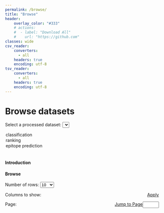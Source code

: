 ```yaml
---
permalink: /browse/
title: "Browse"
header: 
    overlay_color: "#333"
    # actions:
    #  - label: "Download All"
    #    url: "https://github.com"
classes: wide
csv_reader:
    converters:
      - all
    headers: true
    encoding: utf-8
tsv_reader:
    converters:
      - all
    headers: true
    encoding: utf-8
---
```

# Browse datasets
Select a processed dataset:
<select name="dataset2dl" id="dataset-select">
  <option value="classification">classification</option>
  <option value="ranking" selected>ranking</option>
  <option value="epitope prediction">epitope prediction</option>
</select><br>

#### Introduction
<p id="dataset-intro-1"></p>
<p id="dataset-intro-2"></p>
<script src="https://ajax.googleapis.com/ajax/libs/jquery/1.10.2/jquery.min.js"></script>
<!-- change introduction according to selected -->
<script>
function UpdateDatasetIntro() {
    var table2dl = $("#dataset-select").val();
    if (table2dl === "classification") {
      $("#dataset-intro-1").html("The <em><strong>classification</strong></em> dataset includes all collected antibodies that show direct binding (or not binding) evidence to WT or mutant SARS-CoV2 spike RBD. The dataset is designed for discovery of new binding antibodies only using <em>heavy/light chain variable-domain sequences</em> of antibodies and sequence of RBD. <em>Region information</em> of sequences (a.k.a. CDR/FR) is also included for prediction.");
      $("#dataset-intro-2").html("For collected samples are mostly positive (mainly because of manual selection), antibodies showing clear binding evidence to other epitopes of spike protein (such as NTD) or even other proteins are included as well as negative samples. The dataset is split into training, validation and test sets, as shown in the <em>ds</em> column, meanwhile positive/negative samples and samples targeting variants of RBD are both evenly distributed in each set. The test set can be further split into 3 subset: unseen WT, unseen Omicron and seen Omicron, as shown in the <em>usage</em> column. \"Unseen\" samples are those not seen in the training/validation sets, while \"seen\" samples are the opposite.");
    } else if (table2dl === "ranking") {
      $("#dataset-intro-1").html("The <em><strong>ranking</strong></em> dataset includes all collected antibodies that have quantitative binding affinities against WT RBD. The dataset is designed for ranking of binding antibodies only using <em>heavy/light chain variable-domain sequences</em> of antibodies. <em>Region information</em> of sequences (a.k.a. CDR/FR) is also included for prediction. Additionally, binding affinities measured under various conditions are all included to increase number of samples. Specifically, the experimental methods can be BLI or SPR, as shown in the <em>evidence</em> column and forms of antibodies can be IgG or Fab, as shown in the <em>ab_type</em> column.");
      $("#dataset-intro-2").html("The dataset is split into training, validation and test sets, as shown in the <em>ds</em> column, meanwhile samples of difference scales of binding affinities (a.k.a. log<sub>10</sub> of binding affinities) are evenly distributed in each set. Split of dataset is shown in the <em>ds</em> column.");
    } else if (table2dl === "epitope prediction") {
      $("#dataset-intro-1").html("The <em><strong>epitope prediction</strong></em> dataset includes all collected antibodies that have complex structures with WT or mutant SARS-CoV2 spike RBD. The dataset is designed for prediction of epitopes (a.k.a. binding sites of RBD) only using <em>heavy/light chain variable-domain sequences</em> of antibodies and sequence of RBD. Epitopes are represented as binary vectors of length 223, indicating which residues are the binding sites of RBD, as shown in the <em>rbd_contacts</em> column. To remove redundancy, for antibodies with multiple complex structures available, only the one with most contacts to RBD is kept. <em>Region information</em> of antibody sequences (a.k.a. CDR/FR) is also included for prediction. ");
      $("#dataset-intro-2").html("The dataset is split into training, validation and test sets, as shown in the <em>ds</em> column, meanwhile samples of different epitope groups (annotated as ith key residues of each epitope group from <a href=\"https://www.nature.com/articles/s41586-022-04980-y\">Cao's work</a>) and samples targeting variants of RBD are both evenly distributed in each set. Split of dataset is shown in the <em>ds</em> column. The test set can be further split into 3 subset: unseen WT, unseen Omicron and seen Omicron, as shown in the <em>usage</em> column. \"Unseen\" samples are those not seen in the training/validation sets, while \"seen\" samples are the opposite.");
    } else {
      $("#dataset-intro-1").text("");
    }
}
$(document).ready(function(){
    UpdateDatasetIntro();
    $("#dataset-select").change(UpdateDatasetIntro);
});
</script>

#### Browse
<div>Number of rows: 
<select name="preview-numrow" id="numrow-select">
  <option value="10" selected>10</option>
  <option value="50">50</option>
  <option value="100">100</option>
</select></div>
<p><span>Columns to show:  </span><span style="float: right"><a href="#browse" class="btn btn--primary" id="preview-button">Apply</a></span></p>
<style>
label.labelcheckbox {
  display: flex;
  text-indent: 15px;
  padding: 5px;
}
div.divcheckbox {
  display: inline-block;
  line-height: 0.75;
}
</style>
<form id="dscolumns-select"></form>
<div><span id="pagination-para" style="float: left">Page: </span><span style="float: right"><label for="page-input" style="display: flex"><a id="page-select" href="#browse" class="btn btn--primary">Jump to Page</a><input type="number" id="page-input" maxlength="4" style="width: 4em"></label></span></div>
<style>
td {
  white-space: nowrap;
}
</style>
<p class="text-center"><table id="table-browse">
<thead id="table-browse-header"></thead>
<tbody id="table-browse-body"></tbody>
</table></p>
<!-- load & show & update table -->
<script src="../assets/js/plugins/jquery.csv.js"></script>
<script>
function GetDsBasename(datasetname) {
  if (datasetname === "classification") {
    var filebasename = "classification_variantrbd";
  } else if (datasetname === "ranking") {
    var filebasename = "regression_wtrbd";
  } else {
    var filebasename = "epitope_variantrbd";
  };
  return filebasename
};
function LoadDataset() {
    var datasetname = $("#dataset-select").val();
    var filebasename = GetDsBasename(datasetname);
    var result = null;
    var filepath = "../_data/datasets/" + filebasename + ".tsv";
    $("#preview-button").text("Loading...");
    $.ajax({
        url: filepath,
        type: "GET",
        async: false,
        dataType: "text",
        success: function(data) {
            data = data.replace(/\t/g, ",");
            var parsed = $.csv.toObjects(data);
            result = parsed;
        }
    }).done(function() {
        $("#preview-button").text("Apply");
    });
    return result;
}
function UpdateDatasetColumns(parsed) {
    $("#dscolumns-select").html("");
    var checkbox_idx = 1;
    $.each(parsed[0], function(key, value) {
        $("#dscolumns-select").append("<div class=\"divcheckbox\"><label for=\"columns-select-box-"+checkbox_idx+"\" class=\"labelcheckbox\"><input type=\"checkbox\" id=\"columns-select-box-"+checkbox_idx+"\" checked />" + key + "</label></div>");
        checkbox_idx += 1;
    });
};
function UpdatePagination(parsed) {
    $("#pagination-para").html("Page: ");
    const numrows = $("#numrow-select").val();
    var numpages = Math.ceil(parsed.length / numrows);
    const shownumpages = 3;
    for (let i = 1; i <= numpages; i++) {
        $("#pagination-para").append("<a id=\"page-" + i + "\" href=\"#browse\" class=\"btn btn--inverse\">" + i + "</a> ");
        $("#page-" + i).click(function() {
            ChangePage(i);
            ShowTable(parsed, GetSelectedColumns(), i-1);
        });
        if ((i <= shownumpages) || (i === numpages)) {
        } else {
            $("#page-" + i).hide();
        };
        if (i === 1) {
            $("#pagination-para").append("<span id=\"page-sep-first\"> </span>");
        } else if (i === numpages-1) {
            $("#pagination-para").append("<span id=\"page-sep-last\">... </span>");
        } else {
        };
    };
    $("#page-1").attr("class", "btn btn--light-outline");
};
function ChangePage(pageindex) {
    const shownumpages = 2;
    var numpages = $("#pagination-para a").length;
    $.each($("#pagination-para a"), function(index, element) {
        $(element).hide();
    });
    $("a[class='btn btn--light-outline']").attr("class", "btn btn--inverse");
    var firstpageindex = Math.max(1, pageindex - shownumpages);
    var lastpageindex = Math.min(pageindex + shownumpages, numpages);
    for (let i = firstpageindex; i <= lastpageindex; i++) {
        $("#page-" + i).show();
    };
    $("#page-" + pageindex).attr("class", "btn btn--light-outline");
    if (firstpageindex > 1) {
        $("#page-1").show();
    };
    if (lastpageindex < numpages) {
        $("#page-" + numpages).show();
    };
    if (firstpageindex > 2) {
        $("#page-sep-first").text("... ");
    } else {
        $("#page-sep-first").text(" ");
    };
    if (lastpageindex < numpages-1) {
        $("#page-sep-last").text("... ");
    } else {
        $("#page-sep-last").text(" ");
    };
};
function GetSelectedColumns() {
  var checkedcolumns = [];
  for (checkedinput of document.querySelectorAll("#dscolumns-select input[type='checkbox']:checked")) {
    var checkboxlabel = checkedinput.parentElement;
    checkedcolumns.push(checkboxlabel.innerText);
  };
  return checkedcolumns
};
function ShowTable(parsed, checkedcolumns, startindex=0) {
    var numrow = $("#numrow-select").val();
    var startrowindex = startindex * numrow;
    var endrowindex = (startindex + 1) * numrow;
    $("#preview-button").text("Loading...");
    $("#table-browse-header").html("");
    $("#table-browse-header").append("<tr>");
    $.each(parsed[0], function(key, value) {
        if (typeof checkedcolumns !== "undefined") {
        if (checkedcolumns.includes(key)) {
            $("#table-browse-header").append("<th>" + key + "</th>");
        };
        } else {
        $("#table-browse-header").append("<th>" + key + "</th>");
        };
    });
    $("#table-browse-header").append("</tr>");
    $("#table-browse-body").html("");
    for (var i = startrowindex; i < endrowindex; i++) {
        $("#table-browse-body").append("<tr>");
        $.each(parsed[i], function(key, value) {
        if (typeof checkedcolumns !== "undefined") {
            if (checkedcolumns.includes(key)) {
            $("#table-browse-body").append("<td>" + value + "</td>");
            };
        } else {
            $("#table-browse-body").append("<td>" + value + "</td>");
        }
        });
        $("#table-browse-body").append("</tr>");
    };
    $("#preview-button").text("Apply");
};
$(document).ready(function(){
    var parsed = LoadDataset();
    UpdateDatasetColumns(parsed);
    UpdatePagination(parsed);
    ShowTable(parsed);
    $("#dataset-select").change(function() {
        parsed = LoadDataset();
        UpdateDatasetColumns(parsed);
        UpdatePagination(parsed);
        ShowTable(parsed);
    });
    $("#dscolumns-select").ready(function() {
        $("#preview-button").click(function() {
            var checkedcolumns = GetSelectedColumns();
            UpdatePagination(parsed);
            ShowTable(parsed, checkedcolumns);
        });
    });
    $("#page-select").click(function() {
        var pageindex = $("#page-input").val();
        if ((pageindex >= 1) && (pageindex <= $("#pagination-para a").length)) {
            $("#page-"+pageindex).click();        
        } else if (pageindex === "") {
        } else {
            alert("Invalid page number.");
        }
    });
});
</script>
